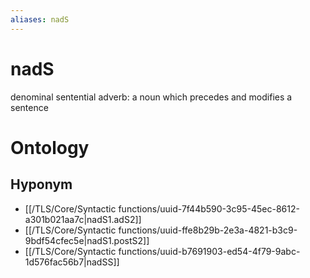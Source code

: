 ```yaml
---
aliases: nadS
---
```

# nadS

denominal sentential adverb: a noun which precedes and modifies a sentence
> 
# Ontology

## Hyponym
- [[/TLS/Core/Syntactic functions/uuid-7f44b590-3c95-45ec-8612-a301b021aa7c|nadS1.adS2]]
- [[/TLS/Core/Syntactic functions/uuid-ffe8b29b-2e3a-4821-b3c9-9bdf54cfec5e|nadS1.postS2]]
- [[/TLS/Core/Syntactic functions/uuid-b7691903-ed54-4f79-9abc-1d576fac56b7|nadSS]]